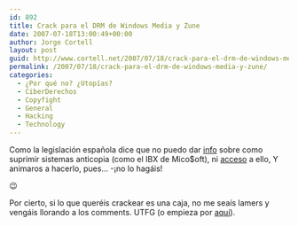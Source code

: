 ```yaml
---
id: 892
title: Crack para el DRM de Windows Media y Zune
date: 2007-07-18T13:00:49+00:00
author: Jorge Cortell
layout: post
guid: http://www.cortell.net/2007/07/18/crack-para-el-drm-de-windows-media-y-zune/
permalink: /2007/07/18/crack-para-el-drm-de-windows-media-y-zune/
categories:
  - ¿Por qué no? ¿Utopías?
  - CiberDerechos
  - Copyfight
  - General
  - Hacking
  - Technology
---
```

Como la legislación española dice que no puedo dar <a title="info" target="_blank" href="http://uneasysilence.com/archive/2007/07/11459/">info</a> sobre como suprimir sistemas anticopia (como el IBX de Mico$oft), ni <a title="archivos" target="_blank" href="http://forum.doom9.org/showthread.php?p=1024255#post1024255">acceso</a> a ello, Y animaros a hacerlo, pues&#8230; -¡no lo hagáis!

😉

Por cierto, si lo que queréis crackear es una caja, no me seaí­s lamers y vengáis llorando a los comments. UTFG (o empieza por <a target="_blank" title="Crack Win" href="http://www.petri.co.il/forgot_administrator_password.htm">aquí­</a>).